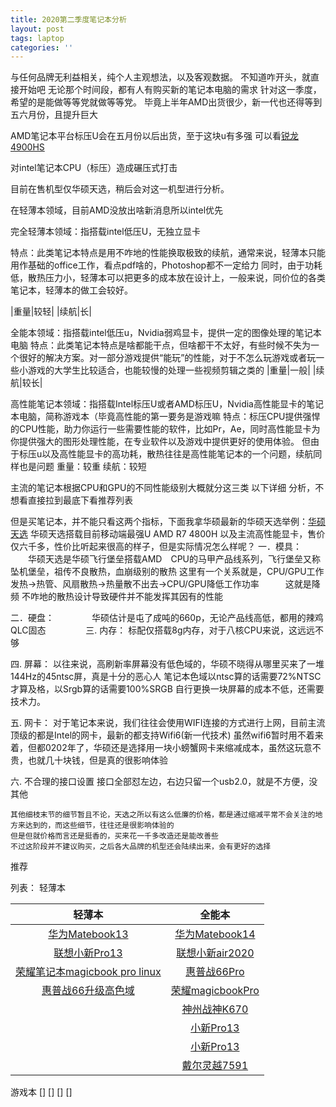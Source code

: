 ```yaml
---
title: 2020第二季度笔记本分析
layout: post
tags: laptop
categories: ''
---
```

与任何品牌无利益相关，纯个人主观想法，以及客观数据。
不知道咋开头，就直接开始吧
无论那个时间段，都有人有购买新的笔记本电脑的需求
针对这一季度，希望的是能做等等党就做等等党。
毕竟上半年AMD出货很少，新一代也还得等到五六月份，且提升巨大

AMD笔记本平台标压U会在五月份以后出货，至于这块u有多强
可以看[锐龙4900HS](http://https://www.bilibili.com/video/BV1Jp4y1C79K)

对intel笔记本CPU（标压）造成碾压式打击

目前在售机型仅华硕天选，稍后会对这一机型进行分析。

在轻薄本领域，目前AMD没放出啥新消息所以intel优先

完全轻薄本领域：指搭载intel低压U，无独立显卡

特点：此类笔记本特点是用不咋地的性能换取极致的续航，通常来说，轻薄本只能用作基础的office工作，看点pdf啥的，Photoshop都不一定给力
同时，由于功耗低，散热压力小，轻薄本可以把更多的成本放在设计上，一般来说，同价位的各类笔记本，轻薄本的做工会较好。

|重量|较轻|
|续航|长|

全能本领域：指搭载intel低压u，Nvidia弱鸡显卡，提供一定的图像处理的笔记本电脑
特点：此类笔记本特点是啥都能干点，但啥都干不太好，有些时候不失为一个很好的解决方案。对一部分游戏提供“能玩”的性能，对于不怎么玩游戏或者玩一些小游戏的大学生比较适合，也能较慢的处理一些视频剪辑之类的
|重量|一般|
|续航|较长|

高性能笔记本领域：指搭载Intel标压U或者AMD标压U，Nvidia高性能显卡的笔记本电脑，简称游戏本（毕竟高性能的第一要务是游戏嘛
特点：标压CPU提供强悍的CPU性能，助力你运行一些需要性能的软件，比如Pr，Ae，同时高性能显卡为你提供强大的图形处理性能，在专业软件以及游戏中提供更好的使用体验。
但由于标压u以及高性能显卡的高功耗，散热往往是高性能笔记本的一个问题，续航同样也是问题
重量：较重
续航：较短

主流的笔记本根据CPU和GPU的不同性能级别大概就分这三类
以下详细 分析，不想看直接拉到最底下看推荐列表

但是买笔记本，并不能只看这两个指标，下面我拿华硕最新的华硕天选举例：[华硕天选](https://u.jd.com/Wf6daY)
华硕天选搭载目前移动端最强U AMD R7 4800H 以及主流高性能显卡，售价仅六千多，性价比听起来很高的样子，但是实际情况怎么样呢？
一．模具：
   　　华硕天选是华硕飞行堡垒搭载AMD　CPU的马甲产品线系列，飞行堡垒又称坠机堡垒，祖传不良散热，血崩级别的散热
   这里有一个关系就是，CPU/GPU工作发热→热管、风扇散热→热量散不出去→CPU/GPU降低工作功率　　　这就是降频
   不咋地的散热设计导致硬件并不能发挥其因有的性能
   
二．硬盘：
　　　　华硕估计是屯了成吨的660p，无论产品线高低，都用的辣鸡QLC固态
　　　　
三. 内存：
       标配仅搭载8g内存，对于八核CPU来说，这远远不够
       
四. 屏幕：
       以往来说，高刷新率屏幕没有低色域的，华硕不晓得从哪里买来了一堆144Hz的45ntsc屏，真是十分的恶心人
    笔记本色域以ntsc算的话需要72%NTSC才算及格，以Srgb算的话需要100%SRGB
    自行更换一块屏幕的成本不低，还需要技术力。
    
五. 网卡：
        对于笔记本来说，我们往往会使用WIFI连接的方式进行上网，目前主流顶级的都是Intel的网卡，最新的都支持Wifi6(新一代技术)
    虽然wifi6暂时用不着来着，但都0202年了，华硕还是选择用一块小螃蟹网卡来缩减成本，虽然这玩意不贵，也就几十块钱，但是真的很影响体验
    
六. 不合理的接口设置
    接口全部怼左边，右边只留一个usb2.0，就是不方便，没其他
    
    其他细枝末节的细节暂且不论，天选之所以有这么低廉的价格，都是通过缩减平常不会关注的地方来达到的，而这些细节，往往还是很影响体验的
    但是但就价格而言还是挺香的，买来花一千多改造还是能改善些
    不过这阶段并不建议购买，之后各大品牌的机型还会陆续出来，会有更好的选择
    
推荐

列表：
轻薄本



|   轻薄本  |   全能本  |
|:---:|:---:|
|[华为Matebook13](https://u.jd.com/4SfUOY)|[华为Matebook14](https://u.jd.com/AbX8qh)|
|[联想小新Pro13](https://u.jd.com/TvReXm)|[联想小新air2020](https://u.jd.com/6p6MtV)|
|[荣耀笔记本magicbook pro linux](https://u.jd.com/OPslWd)|[惠普战66Pro](https://u.jd.com/SEvkIq)|
|[惠普战66升级高色域](https://u.jd.com/7rLXPQ)|[荣耀magicbookPro](https://u.jd.com/t1lfYX)|
|     |[神州战神K670](https://u.jd.com/XtTFup)|
|     |[小新Pro13](https://u.jd.com/d4i0zu)|
|     |[小新Pro13](https://u.jd.com/TuJxNK)|
|     |[戴尔灵越7591](https://u.jd.com/Amltt2)|

游戏本
[]
[]
[]
[]